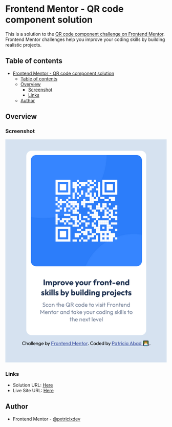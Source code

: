 # Frontend Mentor - QR code component solution

This is a solution to the [QR code component challenge on Frontend Mentor](https://www.frontendmentor.io/challenges/qr-code-component-iux_sIO_H). Frontend Mentor challenges help you improve your coding skills by building realistic projects. 

## Table of contents

- [Frontend Mentor - QR code component solution](#frontend-mentor---qr-code-component-solution)
  - [Table of contents](#table-of-contents)
  - [Overview](#overview)
    - [Screenshot](#screenshot)
    - [Links](#links)
  - [Author](#author)

## Overview

### Screenshot

![](./images/Screenshot%202024-03-20%20at%2013-47-16%20Frontend%20Mentor%20QR%20code%20component.png)

### Links

- Solution URL: [Here](https://your-solution-url.com)
- Live Site URL: [Here](https://your-live-site-url.com)

## Author
- Frontend Mentor - [@pxtricixdev](https://www.frontendmentor.io/profile/pxtricixdev)


